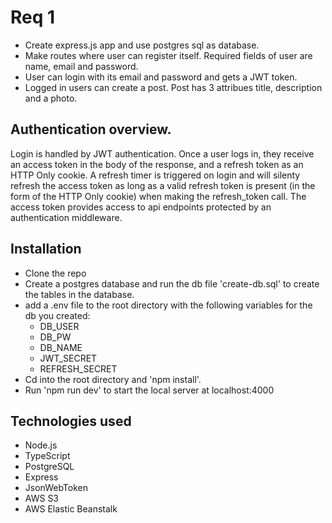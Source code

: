 # Req 1

- Create express.js app and use postgres sql as database.
- Make routes where user can register itself. Required fields of user are name, email and password.
- User can login with its email and password and gets a JWT token.
- Logged in users can create a post. Post has 3 attribues title, description and a photo.

## Authentication overview.

Login is handled by JWT authentication. Once a user logs in, they receive an access token in the body of the response, and a refresh token as an HTTP Only cookie. A refresh timer is triggered on login and will silenty refresh the access token as long as a valid refresh token is present (in the form of the HTTP Only cookie) when making the refresh_token call. The access token provides access to api endpoints protected by an authentication middleware.

## Installation
- Clone the repo
- Create a postgres database and run the db file 'create-db.sql' to create the tables in the database.
- add a .env file to the root directory with the following variables for the db you created:
  - DB_USER
  - DB_PW
  - DB_NAME
  - JWT_SECRET
  - REFRESH_SECRET
- Cd into the root directory and 'npm install'. 
- Run 'npm run dev' to start the local server at localhost:4000

## Technologies used
- Node.js
- TypeScript
- PostgreSQL
- Express
- JsonWebToken
- AWS S3
- AWS Elastic Beanstalk
